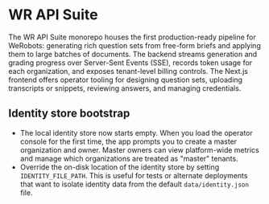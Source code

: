 # WR API Suite

The WR API Suite monorepo houses the first production-ready pipeline for WeRobots: generating rich question sets from free-form briefs and applying them to large batches of documents. The backend streams generation and grading progress over Server-Sent Events (SSE), records token usage for each organization, and exposes tenant-level billing controls. The Next.js frontend offers operator tooling for designing question sets, uploading transcripts or snippets, reviewing answers, and managing credentials.

## Identity store bootstrap

- The local identity store now starts empty. When you load the operator console for the first time,
  the app prompts you to create a master organization and owner. Master owners can view
  platform-wide metrics and manage which organizations are treated as "master" tenants.
- Override the on-disk location of the identity store by setting `IDENTITY_FILE_PATH`. This is
  useful for tests or alternate deployments that want to isolate identity data from the default
  `data/identity.json` file.
